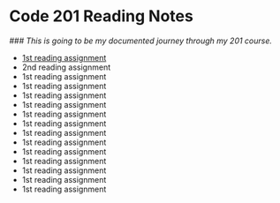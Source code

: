 # Code 201 Reading Notes
*### This is going to be my documented journey through my 201 course.*
- [1st reading assignment](https://samuelclark907.github.io/201-reading-notes/class-01.md)
- 2nd reading assignment
- 1st reading assignment
- 1st reading assignment
- 1st reading assignment
- 1st reading assignment
- 1st reading assignment
- 1st reading assignment
- 1st reading assignment
- 1st reading assignment
- 1st reading assignment
- 1st reading assignment
- 1st reading assignment
- 1st reading assignment
- 1st reading assignment
